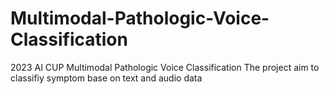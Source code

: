 # Multimodal-Pathologic-Voice-Classification
2023 AI CUP Multimodal Pathologic Voice Classification
The project aim to classifiy symptom base on text and audio data

